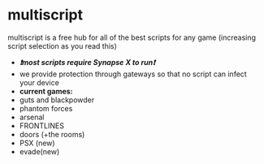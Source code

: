 # multiscript

multiscript is a free hub for all of the best scripts for any game (increasing script selection as you read this)
 * ***❗most scripts require Synapse X to run❗***
 * we provide protection through gateways so that no script can infect your device
 * **current games:**
 * guts and blackpowder
 * phantom forces
 * arsenal
 * FRONTLINES
 * doors (+the rooms)
 * PSX (new)
 * evade(new)
